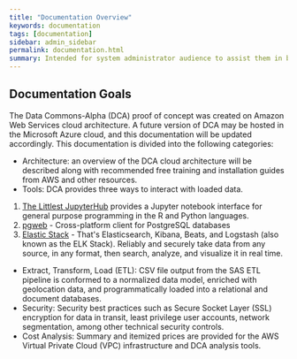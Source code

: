 ```yaml
---
title: "Documentation Overview"
keywords: documentation
tags: [documentation]
sidebar: admin_sidebar
permalink: documentation.html
summary: Intended for system administrator audience to assist them in building the data commons infrastructure, move data, manage permissions, and implement AWS security controls
---
```


## Documentation Goals
The Data Commons-Alpha (DCA) proof of concept was created on Amazon Web Services cloud architecture.  A future version of DCA may be hosted in the Microsoft Azure cloud, and this documentation will be updated accordingly.  This documentation is divided into the following categories:

* Architecture: an overview of the DCA cloud architecture will be described along with recommended free training and installation guides from AWS and other resources.
* Tools: DCA provides three ways to interact with loaded data.
1. [The Littlest JupyterHub](https://tljh.jupyter.org/en/latest/) provides a Jupyter notebook interface for general purpose programming in the R and Python languages.  
2. [pgweb](http://sosedoff.github.io/pgweb) - Cross-platform client for PostgreSQL databases
3. [Elastic Stack](https://www.elastic.co/products/elastic-stack) - That's Elasticsearch, Kibana, Beats, and Logstash (also known as the ELK Stack). Reliably and securely take data from any source, in any format, then search, analyze, and visualize it in real time.
* Extract, Transform, Load (ETL): CSV file output from the SAS ETL pipeline is conformed to a normalized data model, enriched with geolocation data, and programmatically loaded into a relational and document databases.
* Security: Security best practices such as Secure Socket Layer (SSL) encryption for data in transit, least privilege user accounts, network segmentation, among other technical security controls.
* Cost Analysis: Summary and itemized prices are provided for the AWS Virtual Private Cloud (VPC) infrastructure and DCA analysis tools.
